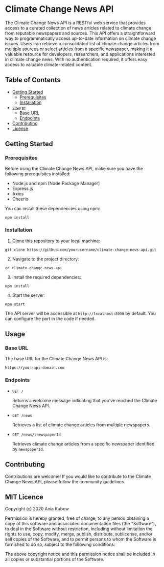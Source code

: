 # Climate Change News API

The Climate Change News API is a RESTful web service that provides access to a curated collection of news articles related to climate change from reputable newspapers and sources. This API offers a straightforward way to programmatically access up-to-date information on climate change issues. Users can retrieve a consolidated list of climate change articles from multiple sources or select articles from a specific newspaper, making it a valuable resource for developers, researchers, and applications interested in climate change news. With no authentication required, it offers easy access to valuable climate-related content.

## Table of Contents

- [Getting Started](#getting-started)
  - [Prerequisites](#prerequisites)
  - [Installation](#installation)
- [Usage](#usage)
  - [Base URL](#base-url)
  - [Endpoints](#endpoints)
- [Contributing](#contributing)
- [License](#MIT)

## Getting Started

### Prerequisites

Before using the Climate Change News API, make sure you have the following prerequisites installed:

- Node.js and npm (Node Package Manager)
- Express.js
- Axios
- Cheerio

You can install these dependencies using npm:

```
npm install
```

### Installation

1. Clone this repository to your local machine:

```
git clone https://github.com/yourusername/climate-change-news-api.git
```

2. Navigate to the project directory:

```
cd climate-change-news-api
```

3. Install the required dependencies:

```
npm install
```

4. Start the server:

```
npm start
```

The API server will be accessible at `http://localhost:8000` by default. You can configure the port in the code if needed.

## Usage

### Base URL

The base URL for the Climate Change News API is:

```
https://your-api-domain.com
```

### Endpoints

- `GET /`

  Returns a welcome message indicating that you've reached the Climate Change News API.

- `GET /news`

  Retrieves a list of climate change articles from multiple newspapers.

- `GET /news/:newspaperId`

  Retrieves climate change articles from a specific newspaper identified by `newspaperId`.

## Contributing

Contributions are welcome! If you would like to contribute to the Climate Change News API, please follow the community guidelines.

## MIT Licence

Copyright (c) 2020 Ania Kubow

Permission is hereby granted, free of charge, to any person obtaining a copy of this software and associated documentation files (the "Software"), to deal in the Software without restriction, including without limitation the rights to use, copy, modify, merge, publish, distribute, sublicense, and/or sell copies of the Software, and to permit persons to whom the Software is furnished to do so, subject to the following conditions:

The above copyright notice and this permission notice shall be included in all copies or substantial portions of the Software.
